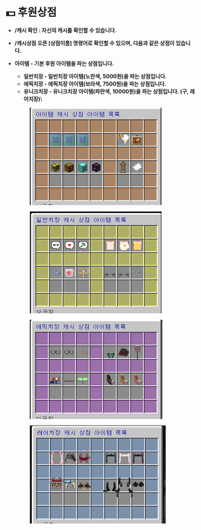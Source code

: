# 💵 후원상점

* **/캐시 확인 : 자신의 캐시를 확인할 수 있습니다.**
* **/캐시상점 오픈 \[상점이름] 명령어로 확인할 수 있으며, 다음과 같은 상점이 있습니다.**
*   **아이템 - 기본 후원 아이템을 파는 상점입니다.**

    * **일반치장 - 일반치장 아이템(노란색, 5000원)을 파는 상점입니다.**
    * **에픽치장 - 에픽치장 아이템(보라색, 7500원)을 파는 상점입니다.**
    * **유니크치장 - 유니크치장 아이템(파란색, 10000원)을 파는 상점입니다. (구, 레어치장)**\


    <figure><img src="../../.gitbook/assets/image (3) (1) (2).png" alt=""><figcaption></figcaption></figure>



    <figure><img src="../../.gitbook/assets/image (11).png" alt=""><figcaption></figcaption></figure>



    <figure><img src="../../.gitbook/assets/image (12).png" alt=""><figcaption></figcaption></figure>



    <figure><img src="../../.gitbook/assets/image (3) (1) (1).png" alt=""><figcaption></figcaption></figure>
